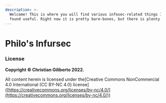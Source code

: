 ```yaml
---
description: >-
  Welcome! This is where you will find various infosec-related things I have
  found useful. Right now it is pretty bare-bones, but there is plenty to come.
---
```


# Philo's Infursec

### License

**Copyright © Christian Giliberto 2022.**&#x20;

All content herein is licensed under the\[Creative Commons NonCommercial 4.0 International (CC BY-NC 4.0) license]\([https://creativecommons.org/licenses/by-nc/4.0/](https://creativecommons.org/licenses/by-nc/4.0/))
